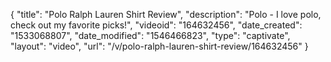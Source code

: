 {
    "title": "Polo Ralph Lauren Shirt Review",
    "description": "Polo - I love polo, check out my favorite picks!",
    "videoid": "164632456",
    "date_created": "1533068807",
    "date_modified": "1546466823",
    "type": "captivate",
    "layout": "video",
    "url": "\/v\/polo-ralph-lauren-shirt-review\/164632456"
}